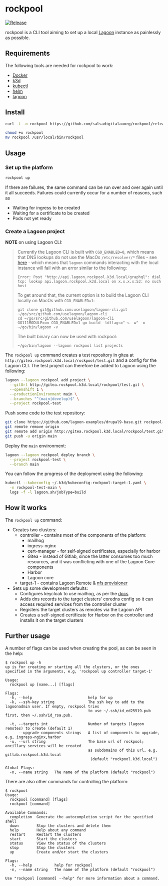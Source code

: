 # rockpool
[![Release](https://img.shields.io/github/v/release/salsadigitalauorg/rockpool)](https://github.com/salsadigitalauorg/rockpool/releases/latest)

rockpool is a CLI tool aiming to set up a local [Lagoon](https://github.com/uselagoon/lagoon) instance as painlessly as possible.

## Requirements

The following tools are needed for rockpool to work:
- [Docker](https://docs.docker.com/get-docker/)
- [k3d](https://github.com/k3d-io/k3d/#get)
- [kubectl](https://kubernetes.io/docs/tasks/tools/)
- [helm](https://helm.sh/docs/intro/install/)
- [lagoon](https://github.com/uselagoon/lagoon-cli#install)

## Install

```sh
curl -L -o rockpool https://github.com/salsadigitalauorg/rockpool/releases/latest/download/rockpool-$(uname -s)-$(uname -m)

chmod +x rockpool
mv rockpool /usr/local/bin/rockpool
```

## Usage

### Set up the platform

```sh
rockpool up
```
If there are failures, the same command can be run over and over again until it all succeeds. Failures could currently occur for a number of reasons, such as

- Waiting for ingress to be created
- Waiting for a certificate to be created
- Pods not yet ready

### Create a Lagoon project
**NOTE** on using Lagoon CLI:
> Currently the Lagoon CLI is built with `CGO_ENABLED=0`, which means that DNS lookups do not use the MacOs `/etc/resolver/*` files - see [here](https://github.com/golang/go/issues/12524#issuecomment-1006174901) - which means that `lagoon` commands interacting with the local instance will fail with an error similar to the following:
>
> ```Error: Post "http://api.lagoon.rockpool.k3d.local/graphql": dial tcp: lookup api.lagoon.rockpool.k3d.local on x.x.x.x:53: no such host```
>
> To get around that, the current option is to build the Lagoon CLI locally on MacOs with `CGO_ENABLED=1`:
> ```
> git clone git@github.com:uselagoon/lagoon-cli.git ~/go/src/github.com/uselagoon/lagoon-cli
> cd ~/go/src/github.com/uselagoon/lagoon-cli
> GO111MODULE=on CGO_ENABLED=1 go build -ldflags="-s -w" -o ~/go/bin/lagoon -v
> ```
> The built binary can now be used with rockpool:
> ```
> ~/go/bin/lagoon --lagoon rockpool list projects
> ```

The `rockpool up` command creates a test repository in gitea at `http://gitea.rockpool.k3d.local/rockpool/test.git` and a config for the Lagoon CLI. The test project can therefore be added to Lagoon using the following:

```sh
lagoon --lagoon rockpool add project \
  --gitUrl http://gitea.rockpool.k3d.local/rockpool/test.git \
  --openshift 1 \
  --productionEnvironment main \
  --branches "^(main|develop)$" \
  --project rockpool-test
```

Push some code to the test repository:
```sh
git clone https://github.com/lagoon-examples/drupal9-base.git rockpool-test && cd $_
git remote remove origin
git remote add origin http://gitea.rockpool.k3d.local/rockpool/test.git
git push -u origin main
```

Deploy the `main` environment:

```sh
lagoon --lagoon rockpool deploy branch \
  --project rockpool-test \
  --branch main
```

You can follow the progress of the deployment using the following:
```sh
kubectl --kubeconfig ~/.k3d/kubeconfig-rockpool-target-1.yaml \
  -n rockpool-test-main \
  logs -f -l lagoon.sh/jobType=build
```

## How it works

The `rockpool up` command:
* Creates two clusters:
  * controller - contains most of the components of the platform:
    * mailhog
    * ingress-nginx
    * cert-manager - for self-signed certificates, especially for harbor
    * Gitea - instead of Gitlab, since the latter consumes too much resources, and it was conflicting with one of the Lagoon Core components
    * Harbor
    * Lagoon core
  * target-1 - contains Lagoon Remote & [nfs provisioner](https://github.com/kubernetes-sigs/nfs-ganesha-server-and-external-provisioner)
* Sets up some development defaults:
  * Configures keycloak to use mailhog, as per the [docs](https://docs.lagoon.sh/installing-lagoon/lagoon-core/#configure-keycloak)
  * Adds dns records to the target clusters' coredns config so it can access required services from the controller cluster
  * Registers the target clusters as remotes via the Lagoon API
  * Creates a self-signed certificate for Harbor on the controller and installs it on the target clusters


## Further usage

A number of flags can be used when creating the pool, as can be seen in the help:
```
$ rockpool up -h
up is for creating or starting all the clusters, or the ones
specified in the arguments, e.g, 'rockpool up controller target-1'

Usage:
  rockpool up [name...] [flags]

Flags:
  -h, --help                         help for up
  -k, --ssh-key string               The ssh key to add to the lagoonadmin user. If empty, rockpool tries
                                     to use ~/.ssh/id_ed25519.pub first, then ~/.ssh/id_rsa.pub.

  -t, --targets int                  Number of targets (lagoon remotes) to create (default 1)
      --upgrade-components strings   A list of components to upgrade, e.g, ingress-nginx,harbor
  -u, --url string                   The base url of rockpool; ancillary services will be created
                                     as subdomains of this url, e.g, gitlab.rockpool.k3d.local
                                      (default "rockpool.k3d.local")

Global Flags:
  -n, --name string   The name of the platform (default "rockpool")
```

There are also other commands for controlling the platform:
```
$ rockpool
Usage:
  rockpool [command] [flags]
  rockpool [command]

Available Commands:
  completion  Generate the autocompletion script for the specified shell
  down        Stop the clusters and delete them
  help        Help about any command
  restart     Restart the clusters
  start       Start the clusters
  status      View the status of the clusters
  stop        Stop the clusters
  up          Create and/or start the clusters

Flags:
  -h, --help          help for rockpool
  -n, --name string   The name of the platform (default "rockpool")

Use "rockpool [command] --help" for more information about a command.
```
